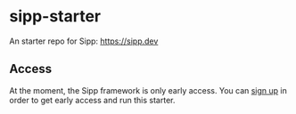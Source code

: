 # sipp-starter

An starter repo for Sipp: https://sipp.dev

## Access

At the moment, the Sipp framework is only early access. You can [sign up](https://sipp.dev) in order to get early access and run this starter.